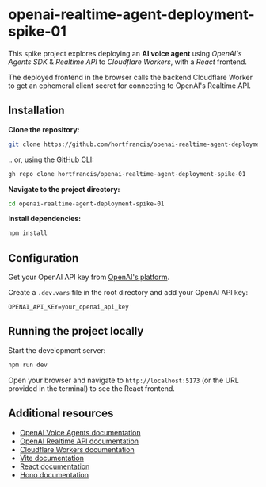 # openai-realtime-agent-deployment-spike-01

This spike project explores deploying an **AI voice agent** using _OpenAI's Agents SDK_ & _Realtime API_ to _Cloudflare Workers_, with a _React_ frontend.

The deployed frontend in the browser calls the backend Cloudflare Worker to get an ephemeral client secret for connecting to OpenAI's Realtime API.

## Installation

**Clone the repository:**

```bash
git clone https://github.com/hortfrancis/openai-realtime-agent-deployment-spike-01.git
```

.. or, using the [GitHub CLI](https://cli.github.com/):

```bash
gh repo clone hortfrancis/openai-realtime-agent-deployment-spike-01
```

**Navigate to the project directory:**

```bash
cd openai-realtime-agent-deployment-spike-01
```

**Install dependencies:**

```bash
npm install
```

## Configuration

Get your OpenAI API key from [OpenAI's platform](https://platform.openai.com/account/api-keys).

Create a `.dev.vars` file in the root directory and add your OpenAI API key:

```env
OPENAI_API_KEY=your_openai_api_key
```

## Running the project locally

Start the development server:

```bash
npm run dev
```

Open your browser and navigate to `http://localhost:5173` (or the URL provided in the terminal) to see the React frontend.

## Additional resources

- [OpenAI Voice Agents documentation](https://platform.openai.com/docs/guides/voice-agents?voice-agent-architecture=speech-to-speech)
- [OpenAI Realtime API documentation](https://platform.openai.com/docs/guides/realtime)
- [Cloudflare Workers documentation](https://developers.cloudflare.com/workers/)
- [Vite documentation](https://vitejs.dev/guide/)
- [React documentation](https://reactjs.org/)
- [Hono documentation](https://hono.dev/)

